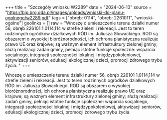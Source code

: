 +++
title = "Szczegóły wniosku W2289"
date = "2024-06-13"
source = "https://bip.brg.gda.pl/images/uploads/wnioski-do-planu-ogolnego/w2289.pdf"
tags = ["obręb: 0114", "obręb: 2261011", "wnioski-ogolne"]
geolinks = []
raw = "Wnoszę o umieszczenie terenu działki numer 56, obręb 226101 1.0114,114 w strefie zieleni i rekreacji. Jest to teren rodzinnych ogródków działkowych RÓD im. Juliusza Słowackiego. ROD są obszarem o wysokiej bioróżnorodności, ich ochrona planistyczna realizuje prawo UE oraz krajowe; są ważnym element infrastruktury zielonej gminy; służą realizacji zadań gminy, pełniąc istotne funkcje społeczne: wsparcia socjalnego, integracji społeczności lokalnej i międzypokoleniowej, aktywizacji seniorów, edukacji ekologicznej dzieci, promocji żdrowego trybu życia. "
+++

Wnoszę o umieszczenie terenu działki numer 56, obręb 226101 1.0114,114 w strefie
zieleni i rekreacji. Jest to teren rodzinnych ogródków działkowych RÓD im. Juliusza Słowackiego.
ROD są obszarem o wysokiej bioróżnorodności, ich ochrona planistyczna realizuje prawo UE oraz
krajowe; są ważnym element infrastruktury zielonej gminy; służą realizacji zadań gminy, pełniąc
istotne funkcje społeczne: wsparcia socjalnego, integracji społeczności lokalnej i
międzypokoleniowej, aktywizacji seniorów, edukacji ekologicznej dzieci, promocji żdrowego
trybu życia.



